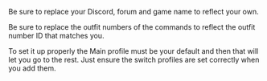 Be sure to replace your Discord, forum and game name to reflect your own.

Be sure to replace the outfit numbers of the commands to reflect the outfit number ID that matches you.

To set it up properly the Main profile must be your default and then that will let you go to the rest. Just ensure the switch profiles are set correctly when you add them.
